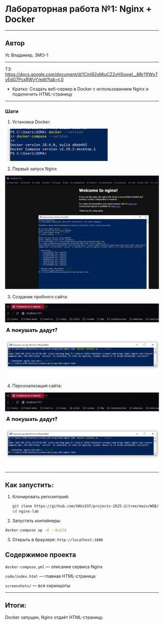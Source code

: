 # Лабораторная работа №1: Nginx + Docker
---
## Автор


Ус Владимир, 3МО-1

---
ТЗ: https://docs.google.com/document/d/1CjnI92sMiuCZ2yHSoxwI__8Br11fWy7yEdG7PcxRWyY/edit?tab=t.0
- Кратко: Создать веб-сервер в Docker с использованием Nginx и подключить HTML-страницу
---

### Шаги


1. Установка Docker:

<a href="screenshots/1.PNG"><img src="screenshots/1.PNG" alt="docker_img" border="0"></a>

2. Первый запуск Nginx

<a href="screenshots/2.PNG"><img src="screenshots/2.PNG" alt="2_img" border="0"></a>

3. Создание пробного сайта:

<a href="screenshots/4.PNG"><img src="screenshots/4.PNG" alt="3_img" border="0"></a>

4. Персонализация сайта:

<a href="screenshots/4.PNG"><img src="screenshots/4.PNG" alt="4_img" border="0"></a>

---
## Как запустить:

1. Клонировать репозиторий:
   ```bash
   git clone https://github.com/VAUsIGT/projects-2025-2/tree/main/WEB/lab1
   cd nginx-lab
2. Запустить контейнеры:
```bash
docker-compose up -d --build
```
3. Открыть в браузере:
```http://localhost:1080```
## Содержимое проекта

```docker-compose.yml``` — описание сервиса Nginx

```code/index.html``` — главная HTML-страница

```screenshots/``` — все скриншоты

---
## Итоги:
Docker запущен, Nginx отдаёт HTML-страницу.
